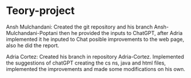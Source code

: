 # Teory-project
Ansh Mulchandani: Created the git repository and his branch Ansh-Mulchandani-Poptani then he provided the inputs to ChatGPT, after Adria implemented it he inputed to Chat posible improvements to the web page, also he did the report.

Adria Cortez: Created his branch in repository Adria-Cortez. Implemented the suggestions of chatGPT creating the cs ns, java and html files, implemented the improvements and made some modifications on his own.